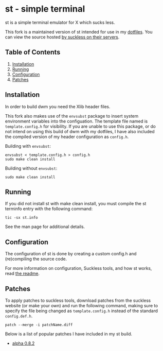 # st - simple terminal
st is a simple terminal emulator for X which sucks less.

This fork is a maintained version of st intended for use in my
[dotfiles](https://github.com/bossley9/dotfiles). You can view the source
hosted [by suckless on their servers](https://git.suckless.org/st).

## Table of Contents
1. [Installation](#installation)
2. [Running](#running)
3. [Configuration](#configuration)
4. [Patches](#patches)

## Installation <a name="installation"></a>
In order to build dwm you need the Xlib header files.

This fork also makes use of the `envsubst` package to insert system environment variables
into the configuation. The template file named is `template.config.h` for visibility. If you 
are unable to use this package, or do not intend on using this build of dwm with my 
dotfiles, I have also included the compiled version of my header configuration as `config.h`.

Building with `envsubst`:

    envsubst < template.config.h > config.h
    sudo make clean install

Building without `envsubst`:

    sudo make clean install

## Running <a name="running"></a>
If you did not install st with make clean install, you must compile
the st terminfo entry with the following command:

    tic -sx st.info

See the man page for additional details.

## Configuration <a name="configuration"></a>
The configuration of st is done by creating a custom config.h
and (re)compiling the source code.

For more information on configuration, Suckless tools, and how st works, 
read [the readme](https://git.suckless.org/st/file/README.html).

## Patches <a name="patches"></a>
To apply patches to suckless tools, download patches from the suckless website (or make your
own) and run the following command, making sure to specify the file being changed as 
`template.config.h` instead of the standard `config.def.h`.
```
patch --merge -i patchName.diff
```

Below is a list of popular patches I have included in my st build.

- [alpha 0.8.2](https://st.suckless.org/patches/alpha)
